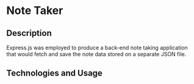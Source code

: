 # Note Taker

## Description
Express.js was employed to produce a back-end note taking application that would fetch and save the note data stored on a separate JSON file.

## Technologies and Usage
